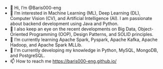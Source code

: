 - 👋 Hi, I’m @Baris000-eng
- 👀 I’m interested in Machine Learning (ML), Deep Learning (DL), Computer Vision (CV), and Artificial Intelligence (AI). I am passionate about backend development using Java and Python.
- 👀 I also keep an eye on the recent developments on Big Data, Object-Oriented Programming (OOP), Design Patterns, and SOLID principles.
- 🌱 I’m currently learning Apache Spark, Pyspark, Apache Kafka, Apache Hadoop, and Apache Spark MLLib.
- 🌱 I'm currently developing my knowledge in Python, MySQL, MongoDB, and PostgreSQL.
- 📫 How to reach me https://baris000-eng.github.io/

<!---
Baris000-eng/Baris000-eng is a ✨ special ✨ repository because its `README.md` (this file) appears on your GitHub profile.
You can click the Preview link to take a look at your changes.
--->
